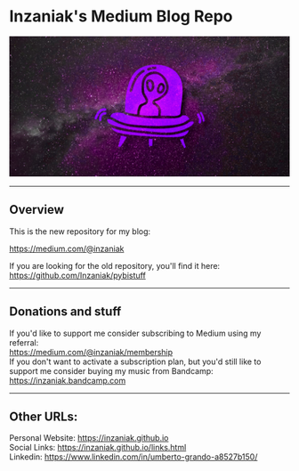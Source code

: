 # Inzaniak's Medium Blog Repo
<img src=".\resources\img\big_banner.png">  

---
## Overview

This is the new repository for my blog:  

https://medium.com/@inzaniak

If you are looking for the old repository, you'll find it here:  
https://github.com/Inzaniak/pybistuff

---
## Donations and stuff

If you'd like to support me consider subscribing to Medium using my referral:  
https://medium.com/@inzaniak/membership  
If you don't want to activate a subscription plan, but you'd still like to support me consider buying my music from Bandcamp:  
https://inzaniak.bandcamp.com

---
## Other URLs:
Personal Website: https://inzaniak.github.io  
Social Links: https://inzaniak.github.io/links.html  
Linkedin: https://www.linkedin.com/in/umberto-grando-a8527b150/  